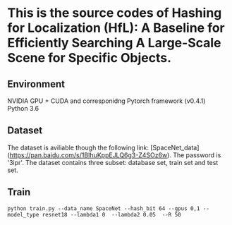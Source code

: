 # This is the source codes of Hashing for Localization (HfL): A Baseline for Efficiently Searching A Large-Scale Scene for Specific Objects.
## Environment
NVIDIA GPU + CUDA and corresponidng Pytorch framework (v0.4.1)<br>
Python 3.6
## Dataset
The dataset is aviliable though the following link: [SpaceNet_data] (https://pan.baidu.com/s/1BIhuKppEJLQ6g3-Z4SOz6w). The password is '3ipr'. The dataset contains three subset: database set, train set and test set. 
## Train
```
python train.py --data_name SpaceNet --hash_bit 64 --gpus 0,1 --model_type resnet18 --lambda1 0  --lambda2 0.05  --R 50
```

